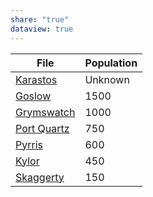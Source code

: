 ```yaml
---
share: "true"
dataview: true
---
```


| File                                                                        | Population |
| --------------------------------------------------------------------------- | ---------- |
| [Karastos](../../Maps%20&%20Geography/Cities%20&%20Towns/Karastos/index.md)          | Unknown    |
| [Goslow](../../Maps%20&%20Geography/Cities%20&%20Towns/Goslow/index.md)                | 1500       |
| [Grymswatch](../../Maps%20&%20Geography/Cities%20&%20Towns/Grymswatch/index.md)    | 1000       |
| [Port Quartz](../../Maps%20&%20Geography/Cities%20&%20Towns/Port%20Quartz/index.md) | 750        |
| [Pyrris](../../Maps%20&%20Geography/Cities%20&%20Towns/Pyrris/index.md)                | 600        |
| [Kylor](../../Maps%20&%20Geography/Cities%20&%20Towns/Kylor/index.md)                   | 450        |
| [Skaggerty](../../Maps%20&%20Geography/Cities%20&%20Towns/Skaggerty/index.md)       | 150        |
